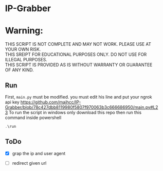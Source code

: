 # IP-Grabber

# Warning:

THIS SCRIPT IS NOT COMPLETE AND MAY NOT WORK.  PLEASE USE AT YOUR OWN RISK.<br/>
THIS SREIPT FOR EDUCATIONAL PURPOSES ONLY.  DO NOT USE FOR ILLEGAL PURPOSES.<br/>
THIS SCRIPT IS PROVIDED AS IS WITHOUT WARRANTY OR GUARANTEE OF ANY KIND.<br/>

## Run

First, `main.py` must be modified. you must edit his line and put your ngrok api key https://github.com/majhcc/IP-Grabber/blob/78c427dbb8119980f5807f970063b3c666686950/main.py#L23
To run the script in windows only download this repo then run this command inside powershell

```powershell
.\run
```

 ## ToDo
 
- [x] grap the ip and user agent 
- [ ] redirect given url


